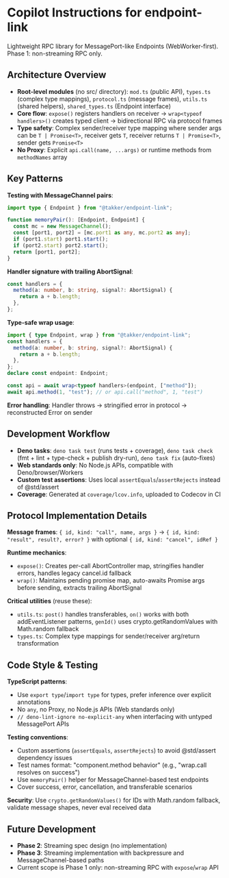# Copilot Instructions for endpoint-link

Lightweight RPC library for MessagePort-like Endpoints (WebWorker-first). Phase
1: non-streaming RPC only.

## Architecture Overview

- **Root-level modules** (no src/ directory): `mod.ts` (public API), `types.ts`
  (complex type mappings), `protocol.ts` (message frames), `utils.ts` (shared
  helpers), `shared_types.ts` (Endpoint interface)
- **Core flow**: `expose()` registers handlers on receiver →
  `wrap<typeof handlers>()` creates typed client → bidirectional RPC via
  protocol frames
- **Type safety**: Complex sender/receiver type mapping where sender args can be
  `T | Promise<T>`, receiver gets `T`, receiver returns `T | Promise<T>`, sender
  gets `Promise<T>`
- **No Proxy**: Explicit `api.call(name, ...args)` or runtime methods from
  `methodNames` array

## Key Patterns

**Testing with MessageChannel pairs**:

```ts
import type { Endpoint } from "@takker/endpoint-link";

function memoryPair(): [Endpoint, Endpoint] {
  const mc = new MessageChannel();
  const [port1, port2] = [mc.port1 as any, mc.port2 as any];
  if (port1.start) port1.start();
  if (port2.start) port2.start();
  return [port1, port2];
}
```

**Handler signature with trailing AbortSignal**:

```ts
const handlers = {
  method(a: number, b: string, signal?: AbortSignal) {
    return a + b.length;
  },
};
```

**Type-safe wrap usage**:

```ts
import { type Endpoint, wrap } from "@takker/endpoint-link";
const handlers = {
  method(a: number, b: string, signal?: AbortSignal) {
    return a + b.length;
  },
};
declare const endpoint: Endpoint;

const api = await wrap<typeof handlers>(endpoint, ["method"]);
await api.method(1, "test"); // or api.call("method", 1, "test")
```

**Error handling**: Handler throws → stringified error in protocol →
reconstructed Error on sender

## Development Workflow

- **Deno tasks**: `deno task test` (runs tests + coverage), `deno task check`
  (fmt + lint + type-check + publish dry-run), `deno task fix` (auto-fixes)
- **Web standards only**: No Node.js APIs, compatible with Deno/browser/Workers
- **Custom test assertions**: Uses local `assertEquals`/`assertRejects` instead
  of @std/assert
- **Coverage**: Generated at `coverage/lcov.info`, uploaded to Codecov in CI

## Protocol Implementation Details

**Message frames**: `{ id, kind: "call", name, args }` →
`{ id, kind: "result", result?, error? }` with optional
`{ id, kind: "cancel", idRef }`

**Runtime mechanics**:

- `expose()`: Creates per-call AbortController map, stringifies handler errors,
  handles legacy cancel.id fallback
- `wrap()`: Maintains pending promise map, auto-awaits Promise args before
  sending, extracts trailing AbortSignal

**Critical utilities** (reuse these):

- `utils.ts`: `post()` handles transferables, `on()` works with both
  addEventListener patterns, `genId()` uses crypto.getRandomValues with
  Math.random fallback
- `types.ts`: Complex type mappings for sender/receiver arg/return
  transformation

## Code Style & Testing

**TypeScript patterns**:

- Use `export type`/`import type` for types, prefer inference over explicit
  annotations
- No `any`, no Proxy, no Node.js APIs (Web standards only)
- `// deno-lint-ignore no-explicit-any` when interfacing with untyped
  MessagePort APIs

**Testing conventions**:

- Custom assertions (`assertEquals`, `assertRejects`) to avoid @std/assert
  dependency issues
- Test names format: "component.method behavior" (e.g., "wrap.call resolves on
  success")
- Use `memoryPair()` helper for MessageChannel-based test endpoints
- Cover success, error, cancellation, and transferable scenarios

**Security**: Use `crypto.getRandomValues()` for IDs with Math.random fallback,
validate message shapes, never eval received data

## Future Development

- **Phase 2**: Streaming spec design (no implementation)
- **Phase 3**: Streaming implementation with backpressure and
  MessageChannel-based paths
- Current scope is Phase 1 only: non-streaming RPC with `expose`/`wrap` API
